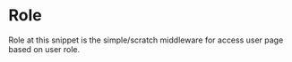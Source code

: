 # Role #


Role at this snippet is the simple/scratch middleware for access user page based on user role.
